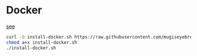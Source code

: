 # Docker

[see](https://docs.docker.com/engine/install/ubuntu/)

```bash
curl -O install-docker.sh https://raw.githubusercontent.com/mugiseyebrows/install/main/docker.sh
chmod a+x install-docker.sh
./install-docker.sh
```